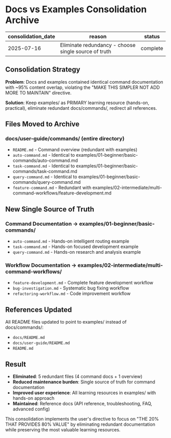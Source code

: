 # Docs vs Examples Consolidation Archive

| consolidation_date | reason | status |
|-------------------|---------|--------|
| 2025-07-16 | Eliminate redundancy - choose single source of truth | complete |

## Consolidation Strategy

**Problem**: Docs and examples contained identical command documentation with ~95% content overlap, violating the "MAKE THIS SIMPLER NOT ADD MORE TO MAINTAIN" directive.

**Solution**: Keep examples/ as PRIMARY learning resource (hands-on, practical), eliminate redundant docs/commands/, redirect all references.

## Files Moved to Archive

### docs/user-guide/commands/ (entire directory)
- `README.md` - Command overview (redundant with examples)
- `auto-command.md` - Identical to examples/01-beginner/basic-commands/auto-command.md
- `task-command.md` - Identical to examples/01-beginner/basic-commands/task-command.md  
- `query-command.md` - Identical to examples/01-beginner/basic-commands/query-command.md
- `feature-command.md` - Redundant with examples/02-intermediate/multi-command-workflows/feature-development.md

## New Single Source of Truth

### Command Documentation → examples/01-beginner/basic-commands/
- `auto-command.md` - Hands-on intelligent routing example
- `task-command.md` - Hands-on focused development example
- `query-command.md` - Hands-on research and analysis example

### Workflow Documentation → examples/02-intermediate/multi-command-workflows/
- `feature-development.md` - Complete feature development workflow
- `bug-investigation.md` - Systematic bug fixing workflow
- `refactoring-workflow.md` - Code improvement workflow

## References Updated

All README files updated to point to examples/ instead of docs/commands/:
- `docs/README.md`
- `docs/user-guide/README.md` 
- `README.md`

## Result

- **Eliminated**: 5 redundant files (4 command docs + 1 overview)
- **Reduced maintenance burden**: Single source of truth for command documentation
- **Improved user experience**: All learning resources in examples/ with hands-on approach
- **Maintained**: Reference docs (API reference, troubleshooting, FAQ, advanced config)

This consolidation implements the user's directive to focus on "THE 20% THAT PROVIDES 80% VALUE" by eliminating redundant documentation while preserving the most valuable learning resources.